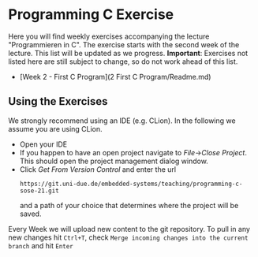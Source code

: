 # Programming C Exercise
Here you will find weekly exercises accompanying the
lecture "Programmieren in C". The exercise starts
with the second week of the lecture. This list will be updated
as we progress. **Important**: Exercises not listed here are still subject to change,
so do not work ahead of this list.

* [Week 2 - First C Program](2 First C Program/Readme.md)

## Using the Exercises
We strongly recommend using an IDE (e.g. CLion).
In the following we assume you are using CLion.

* Open your IDE
* If you happen to have an open project navigate to *File*->*Close Project*.
  This should open the project management dialog window.
* Click *Get From Version Control* and enter the url
    ```
    https://git.uni-due.de/embedded-systems/teaching/programming-c-sose-21.git
    ```
  and a path of your choice that determines where the project will be saved.

Every Week we will upload new content to the git repository.
To pull in any new changes hit `Ctrl+T`,
 check `Merge incoming changes into the current branch` and hit `Enter`
